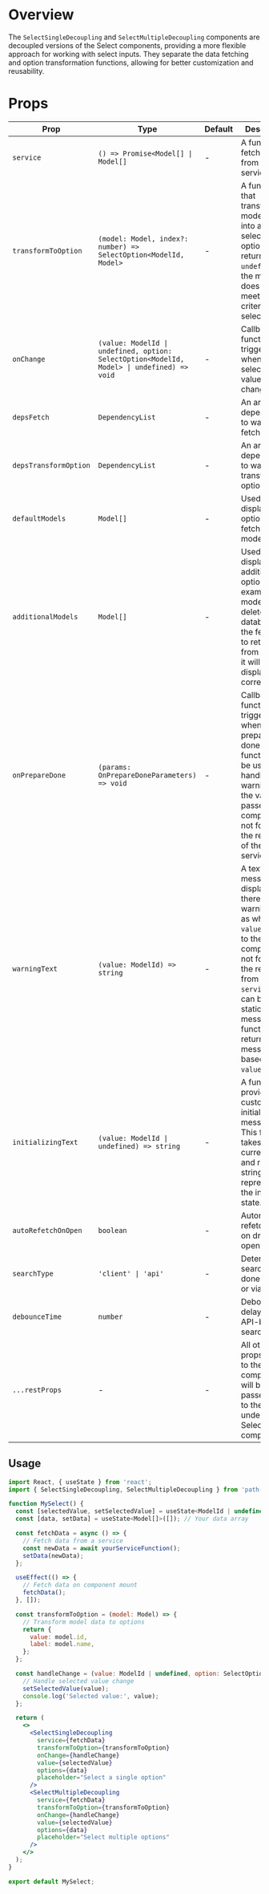 # Overview

The `SelectSingleDecoupling` and `SelectMultipleDecoupling` components are decoupled versions of the Select components, providing a more flexible approach for working with select inputs. They separate the data fetching and option transformation functions, allowing for better customization and reusability.

# Props

| Prop                  | Type                                                                                       | Default | Description                                                                                                                                                                                                                                         |
| --------------------- | ------------------------------------------------------------------------------------------ | ------- | --------------------------------------------------------------------------------------------------------------------------------------------------------------------------------------------------------------------------------------------------- |
| `service`             | `() => Promise<Model[] \| Model[]`                                                         | -       | A function to fetch data from a service.                                                                                                                                                                                                            |
| `transformToOption`   | `(model: Model, index?: number) => SelectOption<ModelId, Model>`                           | -       | A function that transforms a model object into a selectable option. It may return `undefined` if the model does not meet the criteria for selection.                                                                                                |
| `onChange`            | `(value: ModelId \| undefined, option: SelectOption<ModelId, Model> \| undefined) => void` | -       | Callback function triggered when the selected value changes.                                                                                                                                                                                        |
| `depsFetch`           | `DependencyList`                                                                           | -       | An array of dependencies to watch for fetching data.                                                                                                                                                                                                |
| `depsTransformOption` | `DependencyList`                                                                           | -       | An array of dependencies to watch for transforming options.                                                                                                                                                                                         |
| `defaultModels`       | `Model[]`                                                                                  | -       | Used to display options while fetching models.                                                                                                                                                                                                      |
| `additionalModels`    | `Model[]`                                                                                  | -       | Used to display additional options. For example, if a model is deleted in the database and the fetch fails to retrieve it from the API, it will not be displayed correctly.                                                                         |
| `onPrepareDone`       | `(params: OnPrepareDoneParameters) => void`                                                | -       | Callback function triggered when the preparation is done. This function can be used to handle warnings if the value passed to this component is not found in the response of the service.                                                           |
| `warningText`         | `(value: ModelId) => string`                                                               | -       | A text message to display when there is a warning, such as when the `value` passed to the component is not found in the response from the `service`. This can be a static message or a function that returns a message based on the `value` passed. |
| `initializingText`    | `(value: ModelId \| undefined) => string`                                                  | -       | A function to provide a custom initializing message. This function takes the current `value` and returns a string that represents the initializing state.                                                                                           |
| `autoRefetchOnOpen`   | `boolean`                                                                                  | -       | Automatically refetch data on dropdown open.                                                                                                                                                                                                        |
| `searchType`          | `'client' \| 'api'`                                                                        | -       | Determines if searching is done locally or via API.                                                                                                                                                                                                 |
| `debounceTime`        | `number`                                                                                   | -       | Debounce delay (ms) for API-based searches.                                                                                                                                                                                                         |
| `...restProps`        | -                                                                                          | -       | All other props passed to the component will be passed down to the underlying Select component.                                                                                                                                                     |

## Usage

```jsx
import React, { useState } from 'react';
import { SelectSingleDecoupling, SelectMultipleDecoupling } from 'path-to-SelectDecoupling-components'; // Replace 'path-to-SelectDecoupling-components' with the actual path to your components

function MySelect() {
  const [selectedValue, setSelectedValue] = useState<ModelId | undefined>(undefined);
  const [data, setData] = useState<Model[]>([]); // Your data array

  const fetchData = async () => {
    // Fetch data from a service
    const newData = await yourServiceFunction();
    setData(newData);
  };

  useEffect(() => {
    // Fetch data on component mount
    fetchData();
  }, []);

  const transformToOption = (model: Model) => {
    // Transform model data to options
    return {
      value: model.id,
      label: model.name,
    };
  };

  const handleChange = (value: ModelId | undefined, option: SelectOption<ModelId, Model> | undefined) => {
    // Handle selected value change
    setSelectedValue(value);
    console.log('Selected value:', value);
  };

  return (
    <>
      <SelectSingleDecoupling
        service={fetchData}
        transformToOption={transformToOption}
        onChange={handleChange}
        value={selectedValue}
        options={data}
        placeholder="Select a single option"
      />
      <SelectMultipleDecoupling
        service={fetchData}
        transformToOption={transformToOption}
        onChange={handleChange}
        value={selectedValue}
        options={data}
        placeholder="Select multiple options"
      />
    </>
  );
}

export default MySelect;
```
